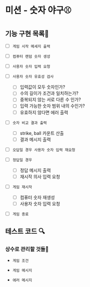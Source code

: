 # 미션 - 숫자 야구⚾

## 기능 구현 목록🎯

- [ ] `게임 시작 메세지 출력`
- [ ] `컴퓨터 랜덤 숫자 생성`

- [ ] `사용자 숫자 입력 요청`

- [ ] `사용자 숫자 유효성 검사`

  - [ ] 입력값이 모두 숫자인가?
  - [ ] 수의 길이가 조건과 일치하는가?
  - [ ] 중복되지 않는 서로 다른 수 인가?
  - [ ] 입력 가능한 숫자 범위 내의 수인가?
  - [ ] 유효하지 않다면 에러 출력

- [ ] `숫자 비교 결과 출력`

  - [ ] strike, ball 카운트 산출
  - [ ] 결과 메시지 출력

- [ ] `오답일 경우 사용자 숫자 입력 재요청`

- [ ] `정답일 경우`

  - [ ] 정답 메시지 출력
  - [ ] 재시작 의사 입력 요청

- [ ] `게임 재시작`

  - [ ] 컴퓨터 숫자 재생성
  - [ ] 사용자 숫자 입력 요청

- [ ] `게임 종료`

## 테스트 코드 🔍

### 상수로 관리할 것들📝

- `게임 조건`

- `게임 메시지`

- `에러 메시지`
